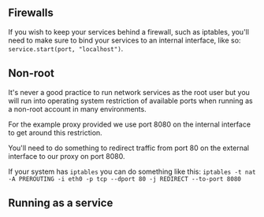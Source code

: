 Firewalls
---------

If you wish to keep your services behind a firewall, such as iptables, you'll need to make sure to bind your services to an internal interface, like so: ```service.start(port, "localhost")```.

Non-root
--------

It's never a good practice to run network services as the root user but you will run into operating system restriction of available ports when running as a non-root account in many environments.

For the example proxy provided we use port 8080 on the internal interface to get around this restriction. 

You'll need to do something to redirect traffic from port 80 on the external interface to our proxy on port 8080. 

If your system has ```iptables``` you can do something like this: ```iptables -t nat -A PREROUTING -i eth0 -p tcp --dport 80 -j REDIRECT --to-port 8080```

Running as a service
--------------------



